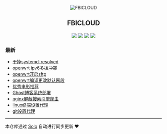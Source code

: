 <p align="center"><img alt="FBICLOUD" src="https://lone-1251938776.cos.ap-shanghai.myqcloud.com/favicon.ico"></p><h2 align="center">
FBICLOUD
</h2>

<h4 align="center"></h4>
<p align="center"><a title="FBICLOUD" target="_blank" href="https://github.com/fbicloud/solo-blog"><img src="https://img.shields.io/github/last-commit/fbicloud/solo-blog.svg?style=flat-square&color=FF9900"></a>
<a title="GitHub repo size in bytes" target="_blank" href="https://github.com/fbicloud/solo-blog"><img src="https://img.shields.io/github/repo-size/fbicloud/solo-blog.svg?style=flat-square"></a>
<a title="Solo Version" target="_blank" href="https://github.com/b3log/solo/releases"><img src="https://img.shields.io/badge/solo-3.6.6-f1e05a.svg?style=flat-square&color=blueviolet"></a>
<a title="Hits" target="_blank" href="https://github.com/b3log/hits"><img src="https://hits.b3log.org/fbicloud/solo-blog.svg"></a></p>

### 最新

* [干掉systemd-resolved](https://blog.fbicloud.com/articles/2019/09/12/1568303659457.html)
* [openwrt ipv6多拨冲突](https://blog.fbicloud.com/articles/2019/09/11/1568204147698.html)
* [openwrt开启sftp](https://blog.fbicloud.com/articles/2019/09/11/1568144383900.html)
* [openwrt编译更改默认网段](https://blog.fbicloud.com/articles/2019/09/10/1568124639776.html)
* [优秀电影推荐](https://blog.fbicloud.com/articles/2019/09/10/1568052159477.html)
* [Ghost博客系统部署](https://blog.fbicloud.com/articles/2019/09/08/1567942405522.html)
* [nginx屏蔽搜索引擎爬虫](https://blog.fbicloud.com/articles/2019/09/08/1567941260024.html)
* [linux终端设置代理](https://blog.fbicloud.com/articles/2019/09/08/1567941141500.html)
* [git设置代理](https://blog.fbicloud.com/articles/2019/09/08/1567941007014.html)



---

本仓库通过 [Solo](https://github.com/b3log/solo) 自动进行同步更新 ❤️ 